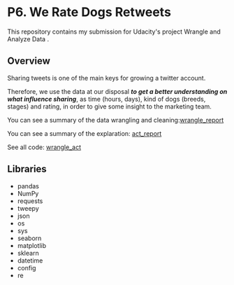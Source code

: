 # P6. We Rate Dogs Retweets
This repository contains my submission for Udacity's project Wrangle and Analyze Data .

## Overview

Sharing tweets is one of the main keys for growing a twitter account.

Therefore, we use the data at our disposal ***to get a better understanding on what influence sharing***, as time (hours, days), kind of dogs (breeds, stages) and rating, in order to give some insight to the marketing team.

You can see a summary of the data wrangling and cleaning:[wrangle_report](https://github.com/pierreconreaux/wrangle_and_analyze_data/blob/master/wrangle_report.ipynb)

You can see a summary of the explaration: [act_report](https://github.com/pierreconreaux/wrangle_and_analyze_data/blob/master/act_report.ipynb)

See all code: [wrangle_act](https://github.com/pierreconreaux/wrangle_and_analyze_data/blob/master/wrangle_act.ipynb)

## Libraries
- pandas
- NumPy
- requests
- tweepy
- json
- os
- sys
- seaborn
- matplotlib
- sklearn
- datetime
- config
- re
